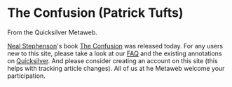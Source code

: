 
# The Confusion (Patrick Tufts)

From the Quicksilver Metaweb.

[Neal Stephenson](/user-nealstephenson)'s book [The Confusion](/stephenson-neal-the-confusion) was released today. For any users new to this site, please take a look at our [FAQ](/metaweb-faq) and the existing annotations on [Quicksilver](/stephenson-neal-quicksilver). And please consider creating an account on this site (this helps with tracking article changes). All of us at he Metaweb welcome your participation.
